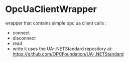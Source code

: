 # OpcUaClientWrapper
wrapper that contains simple opc ua client calls :
 - connect
 - disconnect
 - read
 - write 
it uses the UA-.NETStandard repository at: https://github.com/OPCFoundation/UA-.NETStandard
